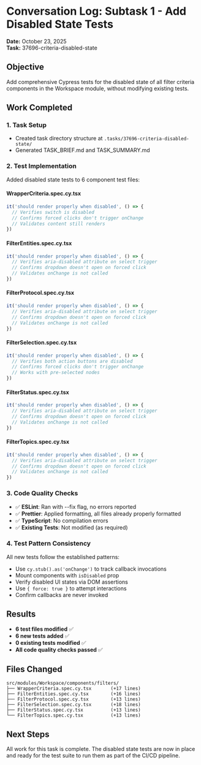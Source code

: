 # Conversation Log: Subtask 1 - Add Disabled State Tests

**Date:** October 23, 2025  
**Task:** 37696-criteria-disabled-state

## Objective

Add comprehensive Cypress tests for the disabled state of all filter criteria components in the Workspace module, without modifying existing tests.

## Work Completed

### 1. Task Setup
- Created task directory structure at `.tasks/37696-criteria-disabled-state/`
- Generated TASK_BRIEF.md and TASK_SUMMARY.md

### 2. Test Implementation

Added disabled state tests to 6 component test files:

#### WrapperCriteria.spec.cy.tsx
```typescript
it('should render properly when disabled', () => {
  // Verifies switch is disabled
  // Confirms forced clicks don't trigger onChange
  // Validates content still renders
})
```

#### FilterEntities.spec.cy.tsx
```typescript
it('should render properly when disabled', () => {
  // Verifies aria-disabled attribute on select trigger
  // Confirms dropdown doesn't open on forced click
  // Validates onChange is not called
})
```

#### FilterProtocol.spec.cy.tsx
```typescript
it('should render properly when disabled', () => {
  // Verifies aria-disabled attribute on select trigger
  // Confirms dropdown doesn't open on forced click
  // Validates onChange is not called
})
```

#### FilterSelection.spec.cy.tsx
```typescript
it('should render properly when disabled', () => {
  // Verifies both action buttons are disabled
  // Confirms forced clicks don't trigger onChange
  // Works with pre-selected nodes
})
```

#### FilterStatus.spec.cy.tsx
```typescript
it('should render properly when disabled', () => {
  // Verifies aria-disabled attribute on select trigger
  // Confirms dropdown doesn't open on forced click
  // Validates onChange is not called
})
```

#### FilterTopics.spec.cy.tsx
```typescript
it('should render properly when disabled', () => {
  // Verifies aria-disabled attribute on select trigger
  // Confirms dropdown doesn't open on forced click
  // Validates onChange is not called
})
```

### 3. Code Quality Checks

- ✅ **ESLint**: Ran with --fix flag, no errors reported
- ✅ **Prettier**: Applied formatting, all files already properly formatted
- ✅ **TypeScript**: No compilation errors
- ✅ **Existing Tests**: Not modified (as required)

### 4. Test Pattern Consistency

All new tests follow the established patterns:
- Use `cy.stub().as('onChange')` to track callback invocations
- Mount components with `isDisabled` prop
- Verify disabled UI states via DOM assertions
- Use `{ force: true }` to attempt interactions
- Confirm callbacks are never invoked

## Results

- **6 test files modified** ✅
- **6 new tests added** ✅
- **0 existing tests modified** ✅
- **All code quality checks passed** ✅

## Files Changed

```
src/modules/Workspace/components/filters/
├── WrapperCriteria.spec.cy.tsx       (+17 lines)
├── FilterEntities.spec.cy.tsx        (+16 lines)
├── FilterProtocol.spec.cy.tsx        (+13 lines)
├── FilterSelection.spec.cy.tsx       (+18 lines)
├── FilterStatus.spec.cy.tsx          (+13 lines)
└── FilterTopics.spec.cy.tsx          (+13 lines)
```

## Next Steps

All work for this task is complete. The disabled state tests are now in place and ready for the test suite to run them as part of the CI/CD pipeline.

